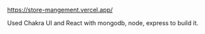 https://store-mangement.vercel.app/

Used Chakra UI and React with mongodb, node, express to build it.
